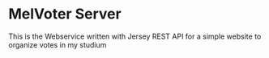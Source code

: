 # MelVoter Server

This is the Webservice written with Jersey REST API for a simple website to organize votes in my studium
